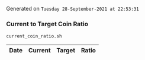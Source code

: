 Generated on `Tuesday 28-September-2021 at 22:53:31`

### Current to Target Coin Ratio
`current_coin_ratio.sh`

Date|Current|Target|Ratio
---|---|---|---
